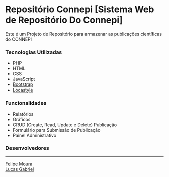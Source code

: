 ﻿# Repositório Connepi [Sistema Web de Repositório Do Connepi]

Este é um Projeto de Repositório para armazenar as publicações científicas do CONNEPI

### Tecnologias Utilizadas<br>
* PHP<br>
* HTML<br>
* CSS<br>
* JavaScript<br>
* <a href="http://getbootstrap.com/">Bootstrap</a><br>
* <a href="https://github.com/locaweb/locawebstyle">Locastyle</a><br>

### Funcionalidades<br>
  * Relatórios<br>
  * Gráficos<br>
  * CRUD (Create, Read, Update e Delete) Publicação<br>
  * Formulário para Submissão de Publicação<br>
  * Painel Administrativo<br>

### Desenvolvedores<br>
---------------------------
<a href="https://github.com/femoura">Felipe Moura</a><br>
<a href="https://github.com/principeluke">Lucas Gabriel</a><br>